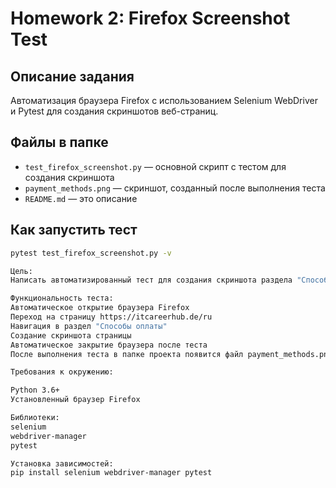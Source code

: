 # Homework 2: Firefox Screenshot Test

## Описание задания
Автоматизация браузера Firefox с использованием Selenium WebDriver и Pytest для создания скриншотов веб-страниц.

## Файлы в папке
- `test_firefox_screenshot.py` — основной скрипт с тестом для создания скриншота  
- `payment_methods.png` — скриншот, созданный после выполнения теста  
- `README.md` — это описание

## Как запустить тест
```bash
pytest test_firefox_screenshot.py -v

Цель:
Написать автоматизированный тест для создания скриншота раздела "Способы оплаты" на сайте https://itcareerhub.de/ru

Функциональность теста:
Автоматическое открытие браузера Firefox
Переход на страницу https://itcareerhub.de/ru
Навигация в раздел "Способы оплаты"
Создание скриншота страницы
Автоматическое закрытие браузера после теста
После выполнения теста в папке проекта появится файл payment_methods.png — скриншот целевой страницы

Требования к окружению:

Python 3.6+
Установленный браузер Firefox

Библиотеки:
selenium
webdriver-manager
pytest

Установка зависимостей:
pip install selenium webdriver-manager pytest


